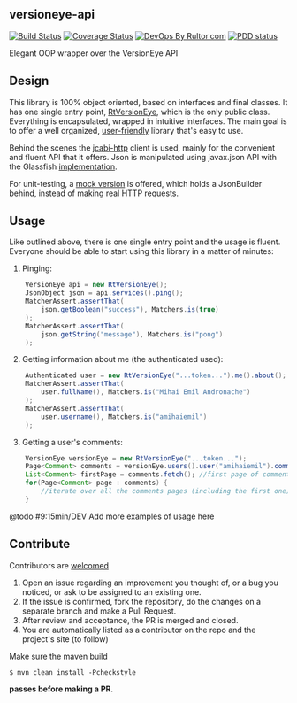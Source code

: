 ## versioneye-api
[![Build Status](https://travis-ci.org/decorators-squad/versioneye-api.svg?branch=master)](https://travis-ci.org/decorators-squad/versioneye-api) [![Coverage Status](https://coveralls.io/repos/github/decorators-squad/versioneye-api/badge.svg?branch=master)](https://coveralls.io/github/decorators-squad/versioneye-api?branch=master) [![DevOps By Rultor.com](http://www.rultor.com/b/decorators-squad/versioneye-api)](http://www.rultor.com/p/decorators-squad/versioneye-api)
[![PDD status](http://www.0pdd.com/svg?name=decorators-squad/versioneye-api)](http://www.0pdd.com/p?name=decorators-squad/versioneye-api)

Elegant OOP wrapper over the VersionEye API

## Design

This library is 100% object oriented, based on interfaces and final classes. It has one single entry point, [RtVersionEye](https://github.com/decorators-squad/versioneye-api/blob/master/src/main/java/com/amihaiemil/versioneye/RtVersionEye.java), which is the only public class. Everything is encapsulated, wrapped in intuitive interfaces. The main goal is to offer a well organized, [user-friendly](http://www.baeldung.com/design-a-user-friendly-java-library) library that's easy to use.

Behind the scenes the [jcabi-http](https://www.github.com/jcabi/jcabi-http) client is used, mainly for the convenient and fluent API that it offers.
Json is manipulated using javax.json API with the Glassfish [implementation](https://mvnrepository.com/artifact/org.glassfish/javax.json).

For unit-testing, a [mock version](https://github.com/decorators-squad/versioneye-api/issues/13) is offered, which holds a JsonBuilder behind, instead of making real HTTP requests.

## Usage

Like outlined above, there is one single entry point and the usage is fluent. Everyone should be able to start using this library in a matter of minutes:
1. Pinging:

```java
    VersionEye api = new RtVersionEye();
    JsonObject json = api.services().ping();
    MatcherAssert.assertThat(
        json.getBoolean("success"), Matchers.is(true)
    );
    MatcherAssert.assertThat(
        json.getString("message"), Matchers.is("pong")
    );
```

2. Getting information about me (the authenticated used):

```java
    Authenticated user = new RtVersionEye("...token...").me().about();
    MatcherAssert.assertThat(
        user.fullName(), Matchers.is("Mihai Emil Andronache")
    );
    MatcherAssert.assertThat(
        user.username(), Matchers.is("amihaiemil")
    );
```
3. Getting a user's comments:

```java
    VersionEye versionEye = new RtVersionEye("...token...");
    Page<Comment> comments = versionEye.users().user("amihaiemil").comments();
    List<Comment> firstPage = comments.fetch(); //first page of comments
    for(Page<Comment> page : comments) {
        //iterate over all the comments pages (including the first one)
    }
```


@todo #9:15min/DEV Add more examples of usage here

## Contribute

Contributors are [welcomed](http://www.amihaiemil.com/2016/12/30/becoming-a-contributor.html)

1. Open an issue regarding an improvement you thought of, or a bug you noticed, or ask to be assigned to an existing one.
2. If the issue is confirmed, fork the repository, do the changes on a separate branch and make a Pull Request.
3. After review and acceptance, the PR is merged and closed.
4. You are automatically listed as a contributor on the repo and the project's site (to follow)

Make sure the maven build

``$ mvn clean install -Pcheckstyle``

**passes before making a PR**. 
